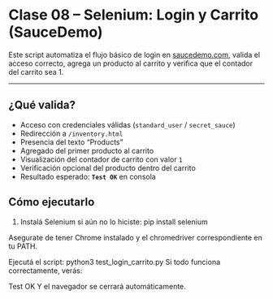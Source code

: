 # Clase 08 – Selenium: Login y Carrito (SauceDemo)

Este script automatiza el flujo básico de login en [saucedemo.com](https://www.saucedemo.com), valida el acceso correcto, agrega un producto al carrito y verifica que el contador del carrito sea 1.

---

## ¿Qué valida?

- Acceso con credenciales válidas (`standard_user` / `secret_sauce`)
- Redirección a `/inventory.html`
- Presencia del texto “Products”
- Agregado del primer producto al carrito
- Visualización del contador de carrito con valor `1`
- Verificación opcional del producto dentro del carrito
- Resultado esperado: **`Test OK`** en consola

## Cómo ejecutarlo

1. Instalá Selenium si aún no lo hiciste:
   pip install selenium

Asegurate de tener Chrome instalado y el chromedriver correspondiente en tu PATH.

Ejecutá el script:
python3 test_login_carrito.py
Si todo funciona correctamente, verás:

Test OK
Y el navegador se cerrará automáticamente.
